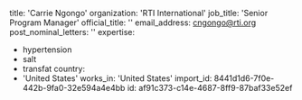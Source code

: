 title: 'Carrie Ngongo'
organization: 'RTI International'
job_title: 'Senior Program Manager'
official_title: ''
email_address: cngongo@rti.org
post_nominal_letters: ''
expertise:
  - hypertension
  - salt
  - transfat
country:
  - 'United States'
works_in: 'United States'
import_id: 8441d1d6-7f0e-442b-9fa0-32e594a4e4bb
id: af91c373-c14e-4687-8ff9-87baf33e52ef
